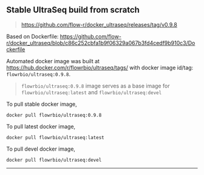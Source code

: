 ## Stable UltraSeq build from scratch

>https://github.com/flow-r/docker_ultraseq/releases/tag/v0.9.8

Based on Dockerfile: https://github.com/flow-r/docker_ultraseq/blob/c86c252cbfa1b9f06329a067b3fd4cedf9b910c3/Dockerfile

Automated docker image was built at https://hub.docker.com/r/flowrbio/ultraseq/tags/ with docker image id/tag: `flowrbio/ultraseq:0.9.8`.

>`flowrbio/ultraseq:0.9.8` image serves as a base image for `flowrbio/ultraseq:latest` and `flowrbio/ultraseq:devel`

To pull stable docker image, 

```
docker pull flowrbio/ultraseq:0.9.8
```

To pull latest docker image, 

```
docker pull flowrbio/ultraseq:latest
```

To pull devel docker image, 

```
docker pull flowrbio/ultraseq:devel
```

***
